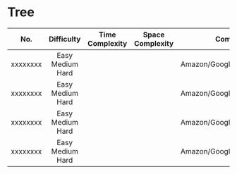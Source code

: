 # Tree

|No.|Difficulty|Time Complexity|Space Complexity|Company List|
|:---:|:---:|:---:|:---:|:---:|
| xxxxxxxx | Easy Medium Hard |   |   | Amazon/Google/Adobe/ByteDance |
| xxxxxxxx | Easy Medium Hard |   |   | Amazon/Google/Adobe/ByteDance |
| xxxxxxxx | Easy Medium Hard |   |   | Amazon/Google/Adobe/ByteDance |
| xxxxxxxx | Easy Medium Hard |   |   | Amazon/Google/Adobe/ByteDance |



